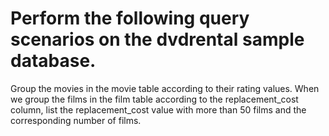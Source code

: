 # Perform the following query scenarios on the dvdrental sample database.



Group the movies in the movie table according to their rating values.
When we group the films in the film table according to the replacement_cost column, list the replacement_cost value with more than 50 films and the corresponding number of films.